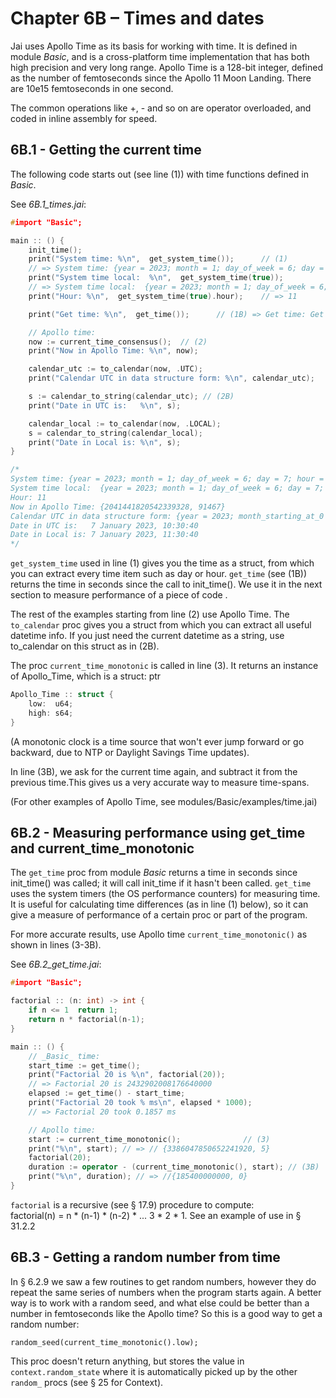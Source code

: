 # Chapter 6B – Times and dates

Jai uses Apollo Time as its basis for working with time. It is defined in module _Basic_, and is a cross-platform time implementation that has both high precision and very long range. Apollo Time is a 128-bit integer, defined as the number of femtoseconds since the Apollo 11 Moon Landing. There are 10e15 femtoseconds in one second.

The common operations like +, - and so on are operator overloaded, and coded in inline assembly for speed.

## 6B.1 - Getting the current time
The following code starts out (see line (1)) with time functions defined in _Basic_.

See *6B.1_times.jai*:
```c++
#import "Basic";

main :: () {
    init_time();
    print("System time: %\n",  get_system_time());      // (1)
    // => System time: {year = 2023; month = 1; day_of_week = 6; day = 7; hour = 10; minute = 11; second = 3; millisecond = 439; }
    print("System time local:  %\n",  get_system_time(true));
    // => System time local:  {year = 2023; month = 1; day_of_week = 6; day = 7; hour = 11; minute = 11; second = 3; millisecond = 439; }
    print("Hour: %\n",  get_system_time(true).hour);    // => 11

    print("Get time: %\n",  get_time());      // (1B) => Get time: Get time: 0.000634

    // Apollo time:
    now := current_time_consensus();  // (2)
    print("Now in Apollo Time: %\n", now);

    calendar_utc := to_calendar(now, .UTC);
    print("Calendar UTC in data structure form: %\n", calendar_utc);

    s := calendar_to_string(calendar_utc); // (2B)
    print("Date in UTC is:   %\n", s);

    calendar_local := to_calendar(now, .LOCAL);
    s = calendar_to_string(calendar_local);
    print("Date in Local is: %\n", s);
}

/*
System time: {year = 2023; month = 1; day_of_week = 6; day = 7; hour = 10; minute = 30; second = 40; millisecond = 631; }
System time local:  {year = 2023; month = 1; day_of_week = 6; day = 7; hour = 11; minute = 30; second = 40; millisecond = 631; }
Hour: 11
Now in Apollo Time: {2041441820542339328, 91467}
Calendar UTC in data structure form: {year = 2023; month_starting_at_0 = 0; day_of_month_starting_at_0 = 6; day_of_week_starting_at_0 = 6; hour = 10; minute = 30; second = 40; millisecond = 631; time_zone = UTC; }
Date in UTC is:   7 January 2023, 10:30:40
Date in Local is: 7 January 2023, 11:30:40
*/
```
`get_system_time` used in line (1) gives you the time as a struct, from which you can extract every time item such as day or hour.
`get_time` (see (1B)) returns the time in seconds since the call to init_time(). We use it in the next section to measure performance of a piece of code .

The rest of the examples starting from line (2) use Apollo Time. The `to_calendar` proc gives you a struct from which you can extract all useful datetime info. If you just need the current datetime as a string, use to_calendar on this struct as in (2B).

The proc `current_time_monotonic` is called in line (3). 
It returns an instance of Apollo_Time, which is a struct:  ptr

```c++
Apollo_Time :: struct {
    low:  u64;
    high: s64;
}
```
(A monotonic clock is a time source that won't ever jump forward or go backward, due to NTP or Daylight Savings Time updates).

In line (3B), we ask for the current time again, and subtract it from the previous time.This gives us a very accurate way to measure time-spans.

(For other examples of Apollo Time, see modules/Basic/examples/time.jai)


## 6B.2 - Measuring performance using get_time and current_time_monotonic
The `get_time` proc from module _Basic_ returns a time in seconds since init_time() was called; it will call init_time if it hasn't been called. `get_time` uses the system timers  (the OS performance counters) for measuring time. It is useful for calculating time differences (as in line (1) below), so it can give a measure of performance of a certain proc or part of the program.  

For more accurate results, use Apollo time `current_time_monotonic()` as shown in lines (3-3B).

See *6B.2_get_time.jai*:
```c++
#import "Basic";

factorial :: (n: int) -> int {
    if n <= 1  return 1;
    return n * factorial(n-1);
}

main :: () {
    // _Basic_ time:
    start_time := get_time();
    print("Factorial 20 is %\n", factorial(20)); 
    // => Factorial 20 is 2432902008176640000
    elapsed := get_time() - start_time;
    print("Factorial 20 took % ms\n", elapsed * 1000);
    // => Factorial 20 took 0.1857 ms

    // Apollo time:    
    start := current_time_monotonic();              // (3)
    print("%\n", start); // => // {3386047850652241920, 5}
    factorial(20);
    duration := operator - (current_time_monotonic(), start); // (3B)
    print("%\n", duration); // => //{185400000000, 0}
}
```

`factorial` is a recursive (see § 17.9) procedure to compute:  
factorial(n) = n * (n-1) * (n-2) * ... 3 * 2 * 1.
See an example of use in § 31.2.2

## 6B.3 - Getting a random number from time
In § 6.2.9 we saw a few routines to get random numbers, however they do repeat the same series of numbers when the program starts again. A better way is to work with a random seed, and what else could be better than a number in femtoseconds like the Apollo time? So this is a good way to get a random number:  

`random_seed(current_time_monotonic().low);`

This proc doesn't return anything, but stores the value in `context.random_state` where it is automatically picked up by the other `random_` procs (see § 25 for Context).

